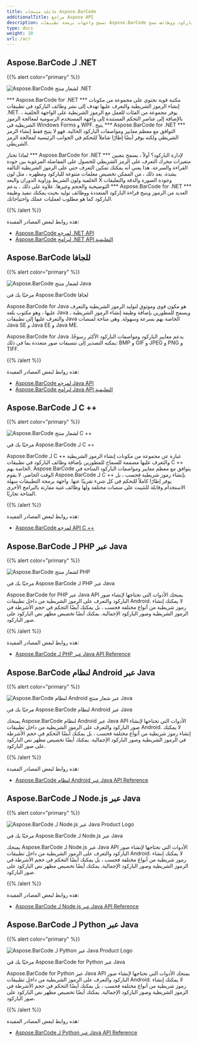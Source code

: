 ```yaml
---
title: عائلة منتجات Aspose.BarCode
additionalTitle: مراجع Aspose API
description: تسمح واجهات برمجة تطبيقات Aspose.BarCode للمبرمجين بالتحكم في مسح الباركود وقراءة الباركود ووظائف مسح qr ومعالجتها. يوفر مجموعة من الفئات للعمل مع الرموز الشريطية على الواجهة الخلفية ، بالإضافة إلى عناصر التحكم المستندة إلى واجهة المستخدم الرسومية لمعالجة الرموز الشريطية. نسخة مجانية التقييم هو متاح.
type: docs
weight: 10
url: /ar/
---
```


## Aspose.BarCode لـ .NET

{{% alert color="primary" %}} 

![Aspose.BarCode لشعار منتج .NET](../home_1.png)

*** Aspose.BarCode for .NET *** مكتبة قوية تحتوي على مجموعة من مكونات إنشاء الرموز الشريطية والتعرف عليها تهدف إلى نشر وظائف الباركود في تطبيقات .NET. يوفر مجموعة من الفئات للعمل مع الرموز الشريطية على الواجهة الخلفية ، بالإضافة إلى عناصر التحكم المستندة إلى واجهة المستخدم الرسومية لمعالجة الرموز الشريطية في Windows Forms و WPF. يتيح *** Aspose.BarCode for .NET *** التوافق مع معظم معايير ومواصفات الباركود الحالية. فهو لا يتيح فقط إنشاء الرمز الشريطي ولكنه يوفر أيضًا إطارًا شاملاً للتحكم في الجوانب الرئيسية لمعالجة الرمز الشريطي.

لماذا تختار *** Aspose.BarCode for .NET *** لإدارة الباركود؟ أولاً ، يسمح بتعيين متغيرات محرك التعرف على الرمز الشريطي للحصول على المفاضلة المرغوبة بين جودة القراءة والسرعة. هذا يعني أنه يمكنك تمكين التعرف حتى على الرموز الشريطية التالفة بشدة.
بعد ذلك ، من الممكن تخصيص معلمات متنوعة للباركود ومظهره ، مثل لون الخلفية ولون الشريط وزاوية الدوران والبعد X وجودة الصورة والدقة والتعليقات التوضيحية والحجم وغيرها.
علاوة على ذلك ، يدعم *** Aspose.BarCode for .NET *** العديد من الرموز ويتيح قراءة الباركود المتعددة ووظائف توليد بحيث يمكنك تنفيذ وظيفة الباركود كما هو مطلوب لعمليات عملك واحتياجاتك.

{{% /alert %}} 

هذه روابط لبعض المصادر المفيدة:
- [Aspose.BarCode لمرجع .NET API](/barcode/ar/net/)
- [Aspose.BarCode لبرامج .NET API التعليمية](/tutorials/barcode/ar/net/)


## Aspose.BarCode للجافا

{{% alert color="primary" %}}

![Aspose.BarCode لشعار منتج Java](../home_2.png)

مرحبًا بك في Aspose.BarCode لجافا

Aspose.BarCode for Java هو مكون قوي وموثوق لتوليد الرموز الشريطية والتعرف عليها ، وهو مكتوب بلغة Java ، ويسمح للمطورين بإضافة وظيفة إنشاء الرموز الشريطية والتعرف عليها إلى تطبيقات Java الخاصة بهم بسرعة وسهولة. وهي متاحة لمنصات Java SE و Java EE و Java ME.

Aspose.BarCode for Java يدعم معايير الباركود ومواصفات الباركود الأكثر رسوخًا. يمكنه التصدير إلى تنسيقات صور متعددة بما في ذلك: BMP و GIF و JPEG و PNG و TIFF.

{{% /alert %}} 

هذه روابط لبعض المصادر المفيدة:
- [Aspose.BarCode لمرجع Java API](/barcode/java/)
- [Aspose.BarCode لبرامج Java API التعليمية](/tutorials/barcode/ar/java/)


## Aspose.BarCode لـ C ++
{{% alert color="primary" %}}

![Aspose.BarCode لشعار منتج C ++](../home_3.png)

مرحبًا بك في Aspose.BarCode لـ C ++

Aspose.BarCode لـ C ++ عبارة عن مجموعة من مكونات إنشاء الرموز الشريطية والتعرف عليها مصممة للسماح للمطورين بإضافة وظائف الباركود في تطبيقات C ++ الخاصة بهم. Aspose.BarCode يتوافق مع معظم معايير ومواصفات الباركود المتاحة في الوقت الحاضر. لا يقوم Aspose.BarCode لـ C ++ بإنشاء رموز شريطية فحسب ، بل يوفر إطارًا كاملاً للتحكم في كل شيء تقريبًا عنها. واجهة برمجة التطبيقات سهلة الاستخدام وقابلة للتثبيت على منصات مختلفة ولها وظائف غنية مقارنة بالبرامج الأخرى المتاحة تجاريًا.

{{% /alert %}} 

هذه روابط لبعض المصادر المفيدة:
- [Aspose.BarCode لمرجع API C ++](/barcode/cpp/)

## Aspose.BarCode لـ PHP عبر Java
{{% alert color="primary" %}}

![Aspose.BarCode لشعار منتج PHP](../home_4.png)

مرحبًا بك في Aspose.BarCode لـ PHP عبر Java

Aspose.BarCode for PHP عبر Java API يمنحك الأدوات التي تحتاجها لإنشاء صور الباركود والتعرف على الرموز الشريطية من داخل تطبيقات Android. لا يمكنك إنشاء رموز شريطية من أنواع مختلفة فحسب ، بل يمكنك أيضًا التحكم في حجم الأشرطة في الرموز الشريطية وصور الباركود الإجمالية. يمكنك أيضًا تخصيص مظهر نص الباركود على صور الباركود.

{{% /alert %}} 

هذه روابط لبعض المصادر المفيدة:
- [Aspose.BarCode لـ PHP عبر Java API Reference](/barcode/php/)


## Aspose.BarCode لنظام Android عبر Java
{{% alert color="primary" %}}

![Aspose.BarCode لنظام Android عبر شعار منتج Java](../home_5.png)

مرحبًا بك في Aspose.BarCode لنظام Android عبر Java

يمنحك Aspose.BarCode لنظام Android عبر Java API الأدوات التي تحتاجها لإنشاء صور الباركود والتعرف على الرموز الشريطية من داخل تطبيقات Android. لا يمكنك إنشاء رموز شريطية من أنواع مختلفة فحسب ، بل يمكنك أيضًا التحكم في حجم الأشرطة في الرموز الشريطية وصور الباركود الإجمالية. يمكنك أيضًا تخصيص مظهر نص الباركود على صور الباركود.

{{% /alert %}} 

هذه روابط لبعض المصادر المفيدة:

- [Aspose.BarCode لنظام Android عبر Java API Reference](/barcode/androidjava/)

## Aspose.BarCode لـ Node.js عبر Java
{{% alert color="primary" %}}

![Aspose.BarCode لـ Node.js عبر Java Product Logo](../home_6.png)

مرحبًا بك في Aspose.BarCode لـ Node.js عبر Java

يمنحك Aspose.BarCode لـ Node.js عبر Java API الأدوات التي تحتاجها لإنشاء صور الباركود والتعرف على الرموز الشريطية من داخل تطبيقات Android. لا يمكنك إنشاء رموز شريطية من أنواع مختلفة فحسب ، بل يمكنك أيضًا التحكم في حجم الأشرطة في الرموز الشريطية وصور الباركود الإجمالية. يمكنك أيضًا تخصيص مظهر نص الباركود على صور الباركود.

{{% /alert %}} 

هذه روابط لبعض المصادر المفيدة:
- [Aspose.BarCode لـ Node.js عبر Java API Reference](/barcode/nodejs/)

## Aspose.BarCode لـ Python عبر Java
{{% alert color="primary" %}}

![Aspose.BarCode لـ Python عبر Java Product Logo](../home_7.png)

مرحبًا بك في Aspose.BarCode for Python عبر Java

Aspose.BarCode for Python عبر Java API يمنحك الأدوات التي تحتاجها لإنشاء صور الباركود والتعرف على الرموز الشريطية من داخل تطبيقات Android. لا يمكنك إنشاء رموز شريطية من أنواع مختلفة فحسب ، بل يمكنك أيضًا التحكم في حجم الأشرطة في الرموز الشريطية وصور الباركود الإجمالية. يمكنك أيضًا تخصيص مظهر نص الباركود على صور الباركود.

{{% /alert %}} 

هذه روابط لبعض المصادر المفيدة:
- [Aspose.BarCode لـ Python عبر Java API Reference](/barcode/python-java/)